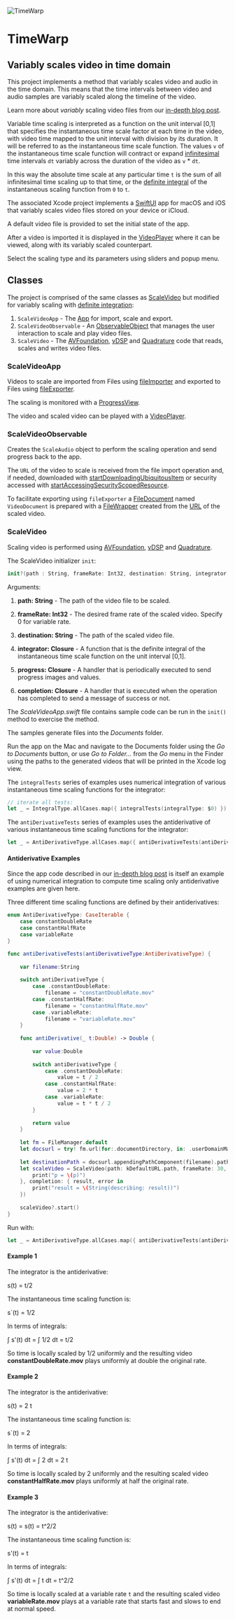 ![TimeWarp](https://www.limit-point.com/assets/images/TimeWarp.jpg)
# TimeWarp
## Variably scales video in time domain

This project implements a method that variably scales video and audio in the time domain. This means that the time intervals between video and audio samples are variably scaled along the timeline of the video.

Learn more about *variably* scaling video files from our [in-depth blog post](https://www.limit-point.com/blog/2022/time-warp).

Variable time scaling is interpreted as a function on the unit interval [0,1] that specifies the instantaneous time scale factor at each time in the video, with video time mapped to the unit interval with division by its duration. It will be referred to as the instantaneous time scale function. The values `v` of the instantaneous time scale function will contract or expand [infinitesimal] time intervals `dt` variably across the duration of the video as `v` * `dt`.

In this way the absolute time scale at any particular time `t` is the sum of all infinitesimal time scaling up to that time, or the [definite integral] of the instantaneous scaling function from `0` to `t`.

The associated Xcode project implements a [SwiftUI] app for macOS and iOS that variably scales video files stored on your device or iCloud. 

A default video file is provided to set the initial state of the app. 

After a video is imported it is displayed in the [VideoPlayer] where it can be viewed, along with its variably scaled counterpart.

Select the scaling type and its parameters using sliders and popup menu.

## Classes

The project is comprised of the same classes as [ScaleVideo] but modified for variably scaling with [definite integration]:

1. `ScaleVideoApp` - The [App] for import, scale and export.
2. `ScaleVideoObservable` - An [ObservableObject] that manages the user interaction to scale and play video files.
3. `ScaleVideo` - The [AVFoundation], [vDSP] and [Quadrature] code that reads, scales and writes video files.

### ScaleVideoApp

Videos to scale are imported from Files using [fileImporter] and exported to Files using [fileExporter]. 

The scaling is monitored with a [ProgressView].

The video and scaled video can be played with a [VideoPlayer].

### ScaleVideoObservable

Creates the `ScaleAudio` object to perform the scaling operation and send progress back to the app.

The `URL` of the video to scale is received from the file import operation and, if needed, downloaded with [startDownloadingUbiquitousItem] or security accessed with [startAccessingSecurityScopedResource].

To facilitate exporting using `fileExporter` a [FileDocument] named `VideoDocument` is prepared with a [FileWrapper] created from the [URL] of the scaled video.

### ScaleVideo

Scaling video is performed using [AVFoundation], [vDSP] and [Quadrature].

The ScaleVideo initializer `init`:

```swift
init?(path : String, frameRate: Int32, destination: String, integrator:@escaping (Double) -> Double, progress: @escaping (CGFloat, CIImage?) -> Void, completion: @escaping (URL?, String?) -> Void)
```

Arguments:

1. **path: String** - The path of the video file to be scaled.

2. **frameRate: Int32** - The desired frame rate of the scaled video. Specify 0 for variable rate.

3. **destination: String** - The path of the scaled video file.

4. **integrator: Closure** - A function that is the definite integral of the instantaneous time scale function on the unit interval [0,1].

5. **progress: Closure** - A handler that is periodically executed to send progress images and values.

6. **completion: Closure** - A handler that is executed when the operation has completed to send a message of success or not.

The *ScaleVideoApp.swift* file contains sample code can be run in the `init()` method to exercise the method. 

The samples generate files into the *Documents* folder.

Run the app on the Mac and navigate to the Documents folder using the *Go to Documents* button, or use *Go to Folder...* from the *Go* menu in the Finder using the paths to the generated videos that will be printed in the Xcode log view. 

The `integralTests` series of examples uses numerical integration of various instantaneous time scaling functions for the integrator:

```swift
// iterate all tests:
let _ = IntegralType.allCases.map({ integralTests(integralType: $0) })
```

The `antiDerivativeTests` series of examples uses the antiderivative of various instantaneous time scaling functions for the integrator:

```swift
let _ = AntiDerivativeType.allCases.map({ antiDerivativeTests(antiDerivativeType: $0) })
```

#### Antiderivative Examples

Since the app code described in our [in-depth blog post](https://www.limit-point.com/blog/2022/time-warp) is itself an example of using numerical integration to compute time scaling only antiderivative examples are given here.

Three different time scaling functions are defined by their antiderivatives:

```swift
enum AntiDerivativeType: CaseIterable {
    case constantDoubleRate
    case constantHalfRate
    case variableRate
}

func antiDerivativeTests(antiDerivativeType:AntiDerivativeType) {
    
    var filename:String
    
    switch antiDerivativeType {
        case .constantDoubleRate:
            filename = "constantDoubleRate.mov"
        case .constantHalfRate:
            filename = "constantHalfRate.mov"
        case .variableRate:
            filename = "variableRate.mov"
    }
    
    func antiDerivative(_ t:Double) -> Double {
        
        var value:Double
        
        switch antiDerivativeType {
            case .constantDoubleRate:
                value = t / 2
            case .constantHalfRate:
                value = 2 * t
            case .variableRate:
                value = t * t / 2
        }
        
        return value
    }
    
    let fm = FileManager.default
    let docsurl = try! fm.url(for:.documentDirectory, in: .userDomainMask, appropriateFor: nil, create: true)
    
    let destinationPath = docsurl.appendingPathComponent(filename).path
    let scaleVideo = ScaleVideo(path: kDefaultURL.path, frameRate: 30, destination: destinationPath, integrator: antiDerivative, progress: { p, _ in
        print("p = \(p)")
    }, completion: { result, error in
        print("result = \(String(describing: result))")
    })
    
    scaleVideo?.start()
}
```

Run with:

```swift
let _ = AntiDerivativeType.allCases.map({ antiDerivativeTests(antiDerivativeType: $0) })
```

#### Example 1

The integrator is the antiderivative: 

s(t) = t/2

The instantaneous time scaling function is: 

s`(t) = 1/2

In terms of integrals:

 ∫ s'(t) dt = ∫ 1/2 dt = t/2

So time is locally scaled by 1/2 uniformly and the resulting video **constantDoubleRate.mov** plays uniformly at double the original rate.

#### Example 2

The integrator is the antiderivative: 

s(t) = 2 t

The instantaneous time scaling function is: 

s`(t) = 2

In terms of integrals:

 ∫ s'(t) dt = ∫ 2 dt = 2 t

So time is locally scaled by 2 uniformly and the resulting scaled video **constantHalfRate.mov** plays uniformly at half the original rate.


#### Example 3

The integrator is the antiderivative: 

s(t) = s(t) = t^2/2

The instantaneous time scaling function is: 

s'(t) = t

In terms of integrals:

 ∫ s'(t) dt = ∫ t dt = t^2/2

So time is locally scaled at a variable rate `t` and the resulting scaled video **variableRate.mov** plays at a variable rate that starts fast and slows to end at normal speed.

[App]: https://developer.apple.com/documentation/swiftui/app
[ScaleVideo]: https://www.limit-point.com/blog/2022/scale-video/
[ObservableObject]: https://developer.apple.com/documentation/combine/observableobject
[AVFoundation]: https://developer.apple.com/documentation/avfoundation/
[vDSP]: https://developer.apple.com/documentation/accelerate/vdsp
[SwiftUI]: https://developer.apple.com/tutorials/swiftui
[fileImporter]: https://developer.apple.com/documentation/swiftui/form/fileimporter(ispresented:allowedcontenttypes:allowsmultipleselection:oncompletion:)
[fileExporter]: https://developer.apple.com/documentation/swiftui/form/fileexporter(ispresented:document:contenttype:defaultfilename:oncompletion:)-1srj
[FileDocument]: https://developer.apple.com/documentation/swiftui/filedocument
[FileWrapper]: https://developer.apple.com/documentation/foundation/filewrapper
[URL]: https://developer.apple.com/documentation/foundation/url
[VideoPlayer]: https://developer.apple.com/documentation/avkit/videoplayer
[ProgressView]: https://developer.apple.com/documentation/swiftui/progressview
[startDownloadingUbiquitousItem]: https://developer.apple.com/documentation/foundation/filemanager/1410377-startdownloadingubiquitousitem
[startAccessingSecurityScopedResource]: https://developer.apple.com/documentation/foundation/nsurl/1417051-startaccessingsecurityscopedreso
[Quadrature]: https://developer.apple.com/documentation/accelerate/quadrature
[infinitesimal]: https://en.wikipedia.org/wiki/Infinitesimal
[definite integral]: https://en.wikipedia.org/wiki/Integral
[antiderivative]: https://en.wikipedia.org/wiki/Antiderivative
[derivative]: https://en.wikipedia.org/wiki/Derivative
[definite integration]: https://developer.apple.com/documentation/accelerate/quadrature
[quadrature]: https://developer.apple.com/documentation/accelerate/quadrature
